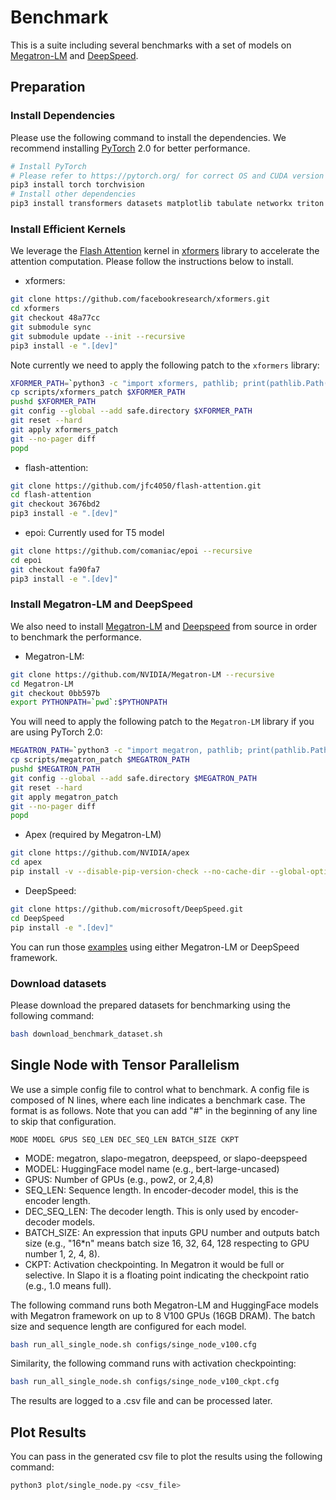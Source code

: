 <!--- Copyright Amazon.com, Inc. or its affiliates. All Rights Reserved. -->
<!--- SPDX-License-Identifier: Apache-2.0  -->

# Benchmark

This is a suite including several benchmarks with a set of models on [Megatron-LM](https://github.com/NVIDIA/Megatron-LM) and [DeepSpeed](https://github.com/microsoft/DeepSpeed).

## Preparation

### Install Dependencies

Please use the following command to install the dependencies. We recommend installing [PyTorch](https://pytorch.org/) 2.0 for better performance.

```bash
# Install PyTorch
# Please refer to https://pytorch.org/ for correct OS and CUDA version
pip3 install torch torchvision
# Install other dependencies
pip3 install transformers datasets matplotlib tabulate networkx triton pybind11
```

### Install Efficient Kernels

We leverage the [Flash Attention](https://arxiv.org/abs/2205.14135) kernel in [xformers](https://github.com/facebookresearch/xformers) library to accelerate the attention computation. Please follow the instructions below to install.

- xformers:
```bash
git clone https://github.com/facebookresearch/xformers.git
cd xformers
git checkout 48a77cc
git submodule sync 
git submodule update --init --recursive
pip3 install -e ".[dev]"
```

Note currently we need to apply the following patch to the `xformers` library:
```bash
XFORMER_PATH=`python3 -c "import xformers, pathlib; print(pathlib.Path(xformers.__path__[0]).parent)"`
cp scripts/xformers_patch $XFORMER_PATH
pushd $XFORMER_PATH
git config --global --add safe.directory $XFORMER_PATH
git reset --hard
git apply xformers_patch
git --no-pager diff
popd
```

- flash-attention:
```bash
git clone https://github.com/jfc4050/flash-attention.git
cd flash-attention
git checkout 3676bd2
pip3 install -e ".[dev]"
```

- epoi: Currently used for T5 model
```bash
git clone https://github.com/comaniac/epoi --recursive
cd epoi
git checkout fa90fa7
pip3 install -e ".[dev]"
```

### Install Megatron-LM and DeepSpeed

We also need to install [Megatron-LM](https://github.com/NVIDIA/Megatron-LM) and [Deepspeed](https://github.com/microsoft/DeepSpeed) from source in order to benchmark the performance.

- Megatron-LM:
```bash
git clone https://github.com/NVIDIA/Megatron-LM --recursive
cd Megatron-LM
git checkout 0bb597b
export PYTHONPATH=`pwd`:$PYTHONPATH
```

You will need to apply the following patch to the `Megatron-LM` library if you are using PyTorch 2.0:

```bash
MEGATRON_PATH=`python3 -c "import megatron, pathlib; print(pathlib.Path(megatron.__path__[0]).parent)"`
cp scripts/megatron_patch $MEGATRON_PATH
pushd $MEGATRON_PATH
git config --global --add safe.directory $MEGATRON_PATH
git reset --hard
git apply megatron_patch
git --no-pager diff
popd
```

- Apex (required by Megatron-LM)
```bash
git clone https://github.com/NVIDIA/apex
cd apex
pip install -v --disable-pip-version-check --no-cache-dir --global-option="--cpp_ext" --global-option="--cuda_ext" ./
```

- DeepSpeed:
```bash
git clone https://github.com/microsoft/DeepSpeed.git
cd DeepSpeed
pip install -e ".[dev]"
```

You can run those [examples](../examples/) using either Megatron-LM or DeepSpeed framework.


### Download datasets

Please download the prepared datasets for benchmarking using the following command:

```bash
bash download_benchmark_dataset.sh
```

## Single Node with Tensor Parallelism

We use a simple config file to control what to benchmark. A config file
is composed of N lines, where each line indicates a benchmark case.
The format is as follows. Note that you can add "#" in the beginning of
any line to skip that configuration.

```
MODE MODEL GPUS SEQ_LEN DEC_SEQ_LEN BATCH_SIZE CKPT
```

* MODE: megatron, slapo-megatron, deepspeed, or slapo-deepspeed
* MODEL: HuggingFace model name (e.g., bert-large-uncased)
* GPUS: Number of GPUs (e.g., pow2, or 2,4,8)
* SEQ_LEN: Sequence length. In encoder-decoder model, this is the encoder length.
* DEC_SEQ_LEN: The decoder length. This is only used by encoder-decoder models.
* BATCH_SIZE: An expression that inputs GPU number and outputs batch size
  (e.g., "16*n" means batch size 16, 32, 64, 128 respecting to GPU number 1, 2, 4, 8).
* CKPT: Activation checkpointing. In Megatron it would be full or selective. In Slapo
  it is a floating point indicating the checkpoint ratio (e.g., 1.0 means full).

The following command runs both Megatron-LM and HuggingFace models
with Megatron framework on up to 8 V100 GPUs (16GB DRAM).
The batch size and sequence length are configured for each model.

```bash
bash run_all_single_node.sh configs/singe_node_v100.cfg
```

Similarity, the following command runs with activation checkpointing:

```bash
bash run_all_single_node.sh configs/singe_node_v100_ckpt.cfg
```

The results are logged to a .csv file and can be processed later.


## Plot Results

You can pass in the generated csv file to plot the results using the following command:

```bash
python3 plot/single_node.py <csv_file>
```
